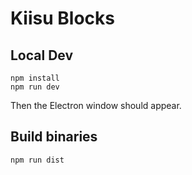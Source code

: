 # Kiisu Blocks

## Local Dev
```
npm install
npm run dev
```
Then the Electron window should appear.

## Build binaries
```
npm run dist
```